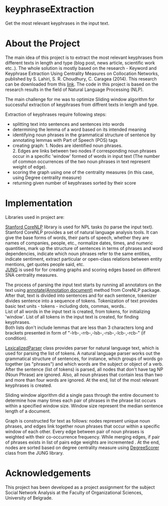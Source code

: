 # keyphraseExtraction
Get the most relevant keyphrases in the input text.

# About the Project

The main idea of this project is to extract the most relevant keyphrases from different texts in length and type (blog post, news article, scientific work etc..).
The whole solution is mostly based on the research - Keyword and Keyphrase Extraction Using Centrality Measures on Collocation Networks, published by S. Lahiri, S. R. Choudhury, C. Caragea (2014). This research can be downloaded from this [link](http://arxiv.org/pdf/1401.6571v1).
The code in this project is based on the research results in the field of Natural Language Processing (NLP).

The main challenge for me was to optimize Sliding window algorithm for successful extraction of keyphrases from diffrent texts in length and type.

Extraction of keyphrases require following steps:
- splitting text into sentences and sentences into words
- determining the lemma of a word based on its intended meaning
- identifying noun phrases in the grammatical structure of sentence by annotating lemmas with Part of Speech (POS) tags
- creating graph: 1. Nodes are identified noun phrases.</br>
                  2. Edges are links between two nodes if corresponding noun phrases occur in a specific 'window' formed of words in input text (The number of common occurrences of the two noun phrases in text represent weight of edge).
- scoring the graph using one of the centrality measures (in this case, using Degree centrality measure)
- returning given number of keyphrases sorted by their score

# Implementation

Libraries used in project are:

[Stanford CoreNLP](http://nlp.stanford.edu/) library is used for NPL tasks (to parse the input text). Stanford CoreNLP provides a set of natural language analysis tools. It can give the base forms of words, their parts of speech, whether they are names of companies, people, etc., normalize dates, times, and numeric quantities, mark up the structure of sentences in terms of phrases and word dependencies, indicate which noun phrases refer to the same entities, indicate sentiment, extract particular or open-class relations between entity mentions, get quotes people said, etc.</br> 
[JUNG](http://jung.sourceforge.net/) is used for for creating graphs and scoring edges based on different SNA centrality measures.

The process of parsing the input text starts by running all annotators on the text using [annotate(Annotation document)](https://stanfordnlp.github.io/CoreNLP/api.html) method from CoreNLP package.</br>
After that, text is divided into sentences and for each sentence, tokenizer divides sentence into a sequence of tokens.
Tokenization of text provides basic text units - tokens - including dots, commas, words.. </br>
List of all words in the input text is created, from tokens, for initializing 'window'. 
List of all tokens in the input text is created, for finding keyphrases. </br>
Both lists don't include lemmas that are less than 3 characters long and brackets presented in form of "-lrb-,-rrb-,-lsb-,-rsb-,-lcb-,-rcb-" (if condition).

[LexicalizedParser](https://nlp.stanford.edu/nlp/javadoc/javanlp/edu/stanford/nlp/parser/lexparser/LexicalizedParser.html) class provides parser for natural language text, which is used for parsing the list of tokens. A natural language parser works out the grammatical structure of sentences, for instance, which groups of words go together (as "phrases") and which words are the subject or object of a verb. 
After the sentence (list of tokens) is parsed, all nodes that don't have tag NP (Noun Phrase) are ignored. Also, all noun phrases that contain less than two and more than four words are ignored. At the end, list of the most relevant keyphrases is created.

Sliding window algorithm did a single pass through the entire document to determine how many times each pair of phrases in the phrase list occurs within a specified window size. Window size represent the median sentence length of a document.

Graph is constructed for text as follows: nodes represent unique noun phrases, and edges link together noun phrases that occur within a specific window of each other. Every edge between pair of noun phrases is weighted with their co-occurrence frequency. While merging edges, if pair of phrases exists in list of pairs edge weights are incremented . At the end, nodes are sorted based on degree centrality measure using [DegreeScorer](http://jung.sourceforge.net/doc/api/edu/uci/ics/jung/algorithms/scoring/DegreeScorer.html) class from the JUNG library.

# Acknowledgements

This project has been developed as a project assignment for the subject Social Network Analysis at the Faculty of Organizational Sciences, University of Belgrade.
